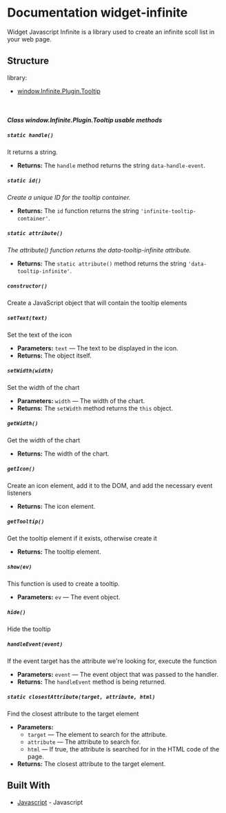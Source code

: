 # Documentation widget-infinite

Widget Javascript Infinite is a library used to create an infinite scoll list in your web page.

## Structure

library:
- [window.Infinite.Plugin.Tooltip](https://github.com/energia-source/widget-infinite/tree/main/lib/plugins/dropdown#class-windowinfiniteplugintooltip-usable-methods)

<br>

#### ***Class window.Infinite.Plugin.Tooltip usable methods***

##### `static handle()`

It returns a string.

 * **Returns:** The `handle` method returns the string `data-handle-event`.

##### `static id()`

*Create a unique ID for the tooltip container.*

 * **Returns:** The `id` function returns the string `'infinite-tooltip-container'`.

##### `static attribute()`

*The attribute() function returns the data-tooltip-infinite attribute.*

 * **Returns:** The `static attribute()` method returns the string `'data-tooltip-infinite'`.

##### `constructor()`

Create a JavaScript object that will contain the tooltip elements

##### `setText(text)`

Set the text of the icon

 * **Parameters:** `text` — The text to be displayed in the icon.
 * **Returns:** The object itself.

##### `setWidth(width)`

Set the width of the chart

 * **Parameters:** `width` — The width of the chart.
 * **Returns:** The `setWidth` method returns the `this` object.

##### `getWidth()`

Get the width of the chart

 * **Returns:** The width of the chart.

##### `getIcon()`

Create an icon element, add it to the DOM, and add the necessary event listeners

 * **Returns:** The icon element.

##### `getTooltip()`

Get the tooltip element if it exists, otherwise create it

 * **Returns:** The tooltip element.

##### `show(ev)`

This function is used to create a tooltip.

 * **Parameters:** `ev` — The event object.

##### `hide()`

Hide the tooltip

##### `handleEvent(event)`

If the event target has the attribute we're looking for, execute the function

 * **Parameters:** `event` — The event object that was passed to the handler.
 * **Returns:** The `handleEvent` method is being returned.

##### `static closestAttribute(target, attribute, html)`

Find the closest attribute to the target element

 * **Parameters:**
   * `target` — The element to search for the attribute.
   * `attribute` — The attribute to search for.
   * `html` — If true, the attribute is searched for in the HTML code of the page.
 * **Returns:** The closest attribute to the target element.

## Built With

* [Javascript](https://www.javascript.com/) - Javascript
